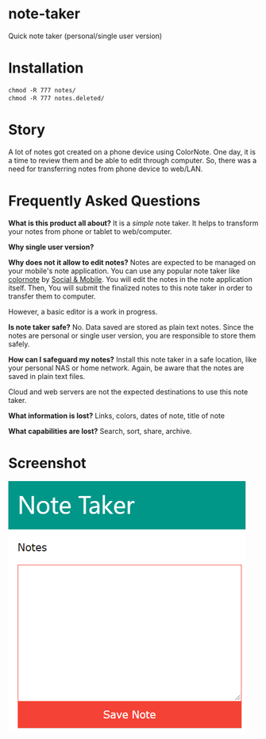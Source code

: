 # note-taker
Quick note taker (personal/single user version)

# Installation

    chmod -R 777 notes/
    chmod -R 777 notes.deleted/

# Story
A lot of notes got created on a phone device using ColorNote. One day, it is a time to review them and be able to edit through computer.
So, there was a need for transferring notes from phone device to web/LAN.

# Frequently Asked Questions
__What is this product all about?__
It is a *simple* note taker.
It helps to transform your notes from phone or tablet to web/computer.

__Why single user version?__

__Why does not it allow to edit notes?__
Notes are expected to be managed on your mobile's note application.
You can use any popular note taker like [colornote](https://play.google.com/store/apps/details?id=com.socialnmobile.dictapps.notepad.color.note) by [Social & Mobile](https://www.colornote.com/).
You will edit the notes in the note application itself. Then,
You will submit the finalized notes to this note taker in order to transfer them to computer.

However, a basic editor is a work in progress.

__Is note taker safe?__
No. Data saved are stored as plain text notes.
Since the notes are personal or single user version, you are responsible to store them safely.

__How can I safeguard my notes?__
Install this note taker in a safe location, like your personal NAS or home network.
Again, be aware that the notes are saved in plain text files.

Cloud and web servers are not the expected destinations to use this note taker.

__What information is lost?__
Links, colors, dates of note, title of note

__What capabilities are lost?__
Search, sort, share, archive.

# Screenshot

![screenshot](public_html/images/screenshot.png)
